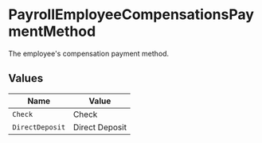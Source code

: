# PayrollEmployeeCompensationsPaymentMethod

The employee's compensation payment method.


## Values

| Name            | Value           |
| --------------- | --------------- |
| `Check`         | Check           |
| `DirectDeposit` | Direct Deposit  |